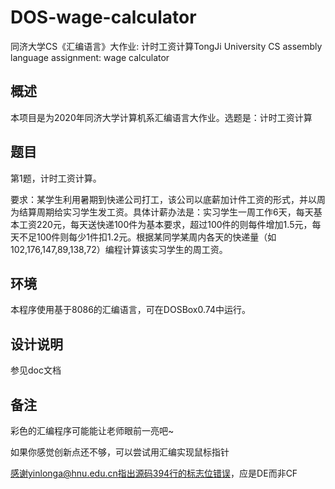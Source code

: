 # DOS-wage-calculator
同济大学CS《汇编语言》大作业: 计时工资计算TongJi University CS assembly language assignment: wage calculator
## 概述

本项目是为2020年同济大学计算机系汇编语言大作业。选题是：计时工资计算

## 题目

第1题，计时工资计算。

要求：某学生利用暑期到快递公司打工，该公司以底薪加计件工资的形式，并以周为结算周期给实习学生发工资。具体计薪办法是：实习学生一周工作6天，每天基本工资220元，每天送快递100件为基本要求，超过100件的则每件增加1.5元，每天不足100件则每少1件扣1.2元。根据某同学某周内各天的快递量（如102,176,147,89,138,72）编程计算该实习学生的周工资。

## 环境

本程序使用基于8086的汇编语言，可在DOSBox0.74中运行。

## 设计说明

参见doc文档

## 备注

彩色的汇编程序可能能让老师眼前一亮吧~

如果你感觉创新点还不够，可以尝试用汇编实现鼠标指针

感谢yinlonga@hnu.edu.cn指出源码394行的标志位错误，应是DE而非CF
